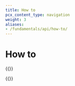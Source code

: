```yaml
---
title: How to
pcx_content_type: navigation
weight: 3
aliases:
- /fundamentals/api/how-to/
---
```


# How to

{{<render file="_api-using-api.md">}}

{{<directory-listing>}}